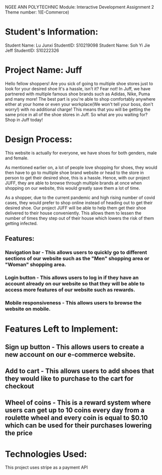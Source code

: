 NGEE ANN POLYTECHNIC
Module: Interactive Development
Assignment 2
Theme number: 1(E-Commerce)


# Student's Information:
Student Name: Lu Junxi
StudentID: S10219098
Student Name: Soh Yi Jie Jeff
StudentID: S10222326

# Project Name: Juff
Hello fellow shoppers! Are you sick of going to multiple shoe stores just to look for your desired shoe
It's a hassle, isn't it? Fear not! In Juff, we have partnered with multiple famous shoe brands such as
Adidas, Nike, Puma and many more!  The best part is you're able to shop comfortably anywhere either at
your home or even your workplace(We won't tell your boss, don't worry!) with no additional charge! This
means that you will be getting the same price in all of the shoe stores in Juff. So what are you
waiting for? Shop in Juff today!

# Design Process:
This website is actually for everyone, we have shoes for both genders, male and female.

As mentioned earlier on, a lot of people love shopping for shoes, they would then have to go to multiple
shoe brand website or head to the store in person to get their desired shoe, this is a hassle.
Hence, with our project JUFF, they are able to browse through multiple brands at once when shopping on
our website, this would greatly save them a lot of time.

As a shopper, due to the current pandemic and high rising number of covid cases, they would prefer to
shop online instead of heading out to get their desired shoe. Our project JUFF will be able to help them get their shoe delivered to their house conveniently. This allows them to lessen the number of times they step out of their house which lowers the risk of them getting infected.

## Features:

### Navigation bar - This allows users to quickly go to different sections of our website such as the "Men" shopping area or "Woman" shopping area.

### Login button - This allows users to log in if they have an account already on our website so that they will be able to access more features of our website such as rewards.

### Mobile responsiveness - This allows users to browse the website on mobile. 
# Features Left to Implement:

## Sign up button - This allows users to create a new account on our e-commerce website.

## Add to cart - This allows users to add shoes that they would like to purchase to the cart for checkout

## Wheel of coins - This is a reward system where users can get up to 10 coins every day from a roulette wheel and every coin is equal to $0.10 which can be used for their purchases lowering the price

# Technologies Used:
This project uses stripe as a payment API
